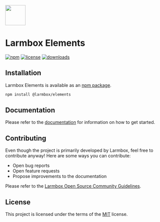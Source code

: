 <p align="">
  <img src="https://cdn.larmbox.com/assets/labox-logo.png" width="64"  />
  <h1 align="">Larmbox Elements</h1>
</p>

[![npm](https://img.shields.io/npm/v/@larmbox/elements.svg)](https://www.npmjs.com/package/@larmbox/elements)
[![license](https://img.shields.io/npm/l/@larmbox/elements.svg)](https://github.com/larmbox/elements/blob/HEAD/LICENSE)
[![downloads](https://img.shields.io/npm/dt/@larmbox/elements)](https://www.npmjs.com/package/@larmbox/elements)

## Installation

Larmbox Elements is available as an [npm package](https://www.npmjs.com/package/@larmbox/elements).

```bash
npm install @larmbox/elements
```

## Documentation

Please refer to the [documentation](https://larmbox.github.io/elements) for information on how to get started.

## Contributing

Even though the project is primarily developed by Larmbox, feel free to contribute anyway! Here are some ways you can contribute:

- Open bug reports
- Open feature requests
- Propose improvements to the documentation

Please refer to the [Larmbox Open Source Community Guidelines](https://github.com/larmbox/elements/blob/HEAD/CODE_OF_CONDUCT.md).

## License

This project is licensed under the terms of the [MIT](https://opensource.org/licenses/MIT) license.

